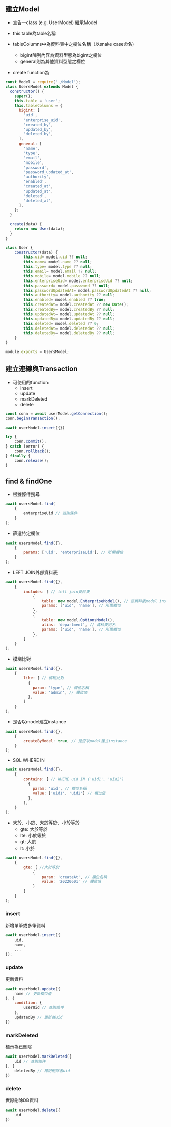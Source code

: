 ## 建立Model
- 宣告一class (e.g. UserModel) 繼承Model
- this.table為table名稱
- tableColumns中為資料表中之欄位名稱（以snake case命名)

    - bigint陣列內容為資料型態為bigint之欄位
    - general則為其他資料型態之欄位
- create function為
```javascript
const Model = require('./Model');
class UsersModel extends Model {
  constructor() {
    super();
    this.table = 'user';
    this.tableColumns = {
      bigint: [
        'uid',
        'enterprise_uid',
        'created_by',
        'updated_by',
        'deleted_by',
      ],
      general: [
        'name',
        'type',
        'email',
        'mobile',
        'password',
        'password_updated_at',
        'authority',
        'enabled',
        'created_at',
        'updated_at',
        'deleted',
        'deleted_at',
      ],
    };
  }

  create(data) {
    return new User(data);
  }
}

class User {
    constructor(data) {
        this.uid= model.uid ?? null;
        this.name= model.name ?? null;
        this.type= model.type ?? null;
        this.email= model.email ?? null;
        this.mobile= model.mobile ?? null;
        this.enterpriseUid= model.enterpriseUid ?? null;
        this.password= model.password ?? null;
        this.passwordUpdatedAt= model.passwordUpdatedAt ?? null;
        this.authority= model.authority ?? null;
        this.enabled= model.enabled ?? true;
        this.createdAt= model.createdAt ?? new Date();
        this.createdBy= model.createdBy ?? null;
        this.updatedAt= model.updatedAt ?? null;
        this.updatedBy= model.updatedBy ?? null;
        this.deleted= model.deleted ?? 0;
        this.deletedAt= model.deletedAt ?? null;
        this.deletedBy= model.deletedBy ?? null;
    }
}

module.exports = UsersModel;
```

## 建立連線與Transaction
- 可使用的function:
    - insert
    - update
    - markDeleted
    - delete
```javascript
const conn = await userModel.getConnection();
conn.beginTransaction();

await userModel.insert({})

try {
    conn.commit();
} catch (error) {
    conn.rollback();
} finally {
    conn.release();
}
```

## find & findOne
- 根據條件搜尋
```javascript
await usersModel.find(
    {
        enterpriseUid // 查詢條件
    }
);
```

- 篩選特定欄位
```javascript
await usersModel.find({},
    {
        params: ['uid', 'enterpriseUid'], // 所需欄位
    }
);
```

- LEFT JOIN外部資料表
```javascript
await usersModel.find({},
    {
        includes: [ // left join資料表
            {
                table: new model.EnterpriseModel(), // 該資料表model instance
                params: ['uid', 'name'], // 所需欄位
            },
            {
                table: new model.OptionsModel(),
                alias: 'department', // 資料表別名
                params: ['uid', 'name'], // 所需欄位
            },
        ]
    }
);
```

- 模糊比對
```javascript
await usersModel.find({},
    {
        like: [ // 模糊比對
          {
            param: 'type', // 欄位名稱
            value: 'admin', // 欄位值
          },
        ]
    }
);
```

- 是否以model建立instance
```javascript
await usersModel.find({},
    {
        createByModel: true, // 是否以model建立instance
    }
);
```

- SQL WHERE IN
```javascript
await usersModel.find({},
    {
        contains: [ // WHERE uid IN ('uid1', 'uid2')
          {
            param: 'uid', // 欄位名稱
            value: ['uid1', 'uid2'] // 欄位值
          },
        ],
    }
);
```

- 大於、小於、大於等於、小於等於
    - gte: 大於等於
    - lte: 小於等於
    - gt: 大於
    - lt: 小於
```javascript
await usersModel.find({},
    {
        gte: [ //大於等於
            {
                param: 'createAt', // 欄位名稱
                value: '20220601' // 欄位值
            }
        ]
    }
);
```

### insert
新增單筆或多筆資料
```javascript
await userModel.insert({
    uid,
    name,
    ...
});
```

### update
更新資料
```javascript
await userModel.update({
    name // 更新欄位值
}, {
    condition: {
        userUid // 查詢條件
    },
    updatedBy // 更新者uid
})
```

### markDeleted
標示為已刪除
```javascript
await userModel.markDeleted({
    uid // 查詢條件
}, {
    deletedBy // 標記刪除者uid
})
```

### delete
實際刪除DB資料
```javascript
await userModel.delete({
    uid
})
```